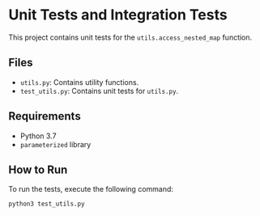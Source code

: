 # Unit Tests and Integration Tests

This project contains unit tests for the `utils.access_nested_map` function.

## Files

- `utils.py`: Contains utility functions.
- `test_utils.py`: Contains unit tests for `utils.py`.

## Requirements

- Python 3.7
- `parameterized` library

## How to Run

To run the tests, execute the following command:

```sh
python3 test_utils.py
